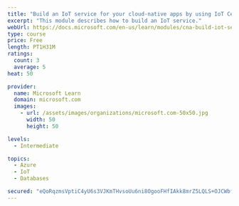 ```yaml
---
title: "Build an IoT service for your cloud-native apps by using IoT Central"
excerpt: "This module describes how to build an IoT service."
webUrl: https://docs.microsoft.com/en-us/learn/modules/cna-build-iot-service/
type: course
price: Free
length: PT1H31M
ratings:
  count: 3
  average: 5
heat: 50

provider:
  name: Microsoft Learn
  domain: microsoft.com
  images:
    - url: /assets/images/organizations/microsoft.com-50x50.jpg
      width: 50
      height: 50

levels:
  - Intermediate

topics:
  - Azure
  - IoT
  - Databases

secured: "eQoRqzmsVptiC4yU6s3VJKmTHvsoUu6ni8OgooFHfIAkk8mrZ5LQLS+OJCWbf9NMN7E6BEutT9treML4+bAujydduyLljcbwRx9zXG00agwhaITDxGPaeRz8tnNp+sq4ajZ11P1XAXFkO4D3LAn0oyQL7jx5Jggr5cLL69QqCSTabVGB+KY8u/oqm8a04mQCttCe5+SBSf0aHKoukNdMWfu1c+NF8JWYdg/MdXuAVN++wVafN570Kt9HJt5piXbDeELXSN5kfM9XlWnw+rbRD4mbrhrLcTrOoxcv/eu1wZsGBRuipEDwn3qzKsbyihuGlaAl5JWmWIgFms6sSslfP7WfbX4Bk/SLlHlu4dsJynuDZJup17qkZ/MWwFwZ7cIGvHRrgl+KzF5rf0KnTGYA65dqErIiQuF6RCkVNnY6DxE=;O3p8v6uioAOKdRkI6SXLTg=="
---
```



